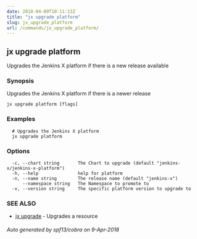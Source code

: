 ```yaml
---
date: 2018-04-09T10:11:13Z
title: "jx upgrade platform"
slug: jx_upgrade_platform
url: /commands/jx_upgrade_platform/
---
```

## jx upgrade platform

Upgrades the Jenkins X platform if there is a new release available

### Synopsis

Upgrades the Jenkins X platform if there is a newer release

```
jx upgrade platform [flags]
```

### Examples

```
  # Upgrades the Jenkins X platform
  jx upgrade platform
```

### Options

```
  -c, --chart string       The Chart to upgrade (default "jenkins-x/jenkins-x-platform")
  -h, --help               help for platform
  -n, --name string        The release name (default "jenkins-x")
      --namespace string   The Namespace to promote to
  -v, --version string     The specific platform version to upgrade to
```

### SEE ALSO

* [jx upgrade](/commands/jx_upgrade/)	 - Upgrades a resource

###### Auto generated by spf13/cobra on 9-Apr-2018
